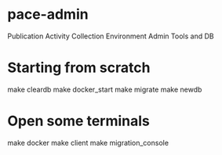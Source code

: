 # pace-admin
Publication Activity Collection Environment Admin Tools and DB

# Starting from scratch

  make cleardb
  make docker_start
  make migrate
  make newdb

# Open some terminals

  make docker
  make client
  make migration_console